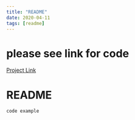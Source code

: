 ```yaml
---
title: "README"
date: 2020-04-11
tags: [readme]
---
```


# please see link for code
[Project Link](link)

# README

```python
code example
```
